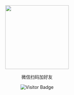 <div align=center>
  <img src="https://images.gitee.com/uploads/images/2022/0408/071102_611afdf6_381412.jpeg" width="200px" height="200px"/>
  
  微信扫码加好友
  
  ![Visitor Badge](https://visitor-badge.laobi.icu/badge?page_id=leorian.leorian)
</div>
